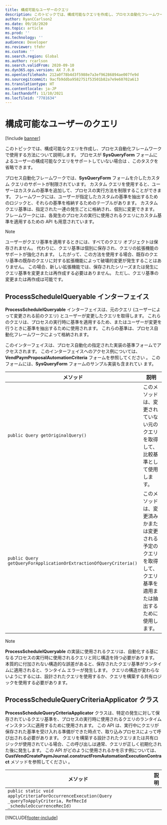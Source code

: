 ```yaml
---
title: 構成可能なユーザーのクエリ
description: このトピックでは、構成可能なクエリを作成し、プロセス自動化フレームワークで使用する方法について説明します。
author: RyanCCarlson2
ms.date: 09/10/2020
ms.topic: article
ms.prod: ''
ms.technology: ''
audience: Developer
ms.reviewer: tfehr
ms.custom: ''
ms.search.region: Global
ms.author: rcarlson
ms.search.validFrom: 2020-09-10
ms.dyn365.ops.version: AX 7.0.0
ms.openlocfilehash: 212a0f78b4d3f5988e7a3ef96286894ae007fe9d
ms.sourcegitcommit: 9acfb9ddba9582751f53501b82a7e9e60702a613
ms.translationtype: HT
ms.contentlocale: ja-JP
ms.lasthandoff: 11/10/2021
ms.locfileid: "7781634"
---
```

# <a name="user-configurable-queries"></a>構成可能なユーザーのクエリ

[!include [banner](../includes/banner.md)]

このトピックでは、構成可能なクエリを作成し、プロセス自動化フレームワークで使用する方法について説明します。 プロセスが **SysQueryForm** フォームによるユーザーの構成可能なクエリをサポートしていない場合は 、このタスクを省略できます。

プロセス自動化フレームワークでは、**SysQueryForm** フォームを介したカスタム クエリのサポートが制限されています。 カスタム クエリを使用すると、ユーザーはカスタムの基準を追加して、プロセスの実行方法を制限することができます。 フレームワークには、ユーザーが指定したカスタムの基準を抽出するためのロジックと、それらの基準を格納するためのテーブルがあります。 カスタム クエリ基準は、指定された一連の発生ごとに格納され、個別に変更できます。 フレームワークには、各発生のプロセスの実行に使用されるクエリにカスタム基準を適用するための API も用意されています。

> [!NOTE]
> ユーザーがクエリ基準を適用するときには、すべてのクエリ オブジェクトは保存されません。 代わりに、クエリ基準は個別に保存され、クエリの拡張機能のサポートが強化されます。 したがって、この方法を使用する場合、既存のクエリ基準の既存のクエリに対する拡張機能によって破壊的変更が発生することはありません。 この場合、新しい拡張機能では、保存されたシリーズまたは発生にクエリ基準を変更または再作成する必要はありません。 ただし、クエリ基準の変更または再作成は可能です。

## <a name="processscheduleiqueryable-interface"></a>ProcessScheduleIQueryable インターフェイス

**ProcessScheduleIQueryable** インターフェイスは、元のクエリ (ユーザーによって変更される前のクエリ) とユーザーが変更したクエリを取得します。 これらのクエリは、プロセスの実行時に基準を適用するため、またはユーザーが変更を行うときに基準を抽出するために使用されます。 これらの基準は、プロセス自動化フレームワークによって格納されます。

このインターフェイスは、プロセス自動化の指定された実装の基準フォームでアクセスされます。 このインターフェイスへのアクセス例については、**VendPaymProposalAutomationCriteria** フォームを参照してください 。 このフォームには、**SysQueryForm** フォームのサンプル実装も含まれてい ます。

| メソッド | 説明 |
|---|---|
| `public Query getOriginalQuery()` | このメソッドは、変更されていない元のクエリを取得して、比較基準として使用します。 |
| `public Query getQueryForApplicationOrExtractionOfQueryCriteria()` | このメソッドは、変更済みかまたは変更される予定のクエリを取得して、クエリ基準を適用または抽出するために使用します。 |

> [!NOTE]
> **ProcessScheduleIQueryable** の実装に使用されるクエリは、自動化する基になるプロセスの実行時に使用されるクエリと同じ構造を持つ必要があります。 本質的に付加されない構造的な誤差があると、保存されたクエリ基準がランタイムに適用されると、ランタイム エラーが発生します。 クエリの構造が変わらないようにするには、設計されたクエリを使用するか、クエリを構築する共有ロジックを使用する必要があります。

## <a name="processschedulequerycriteriaapplicator-class"></a>ProcessScheduleQueryCriteriaApplicator クラス

**ProcessScheduleQueryCriteriaApplicator** クラスは、特定の発生に対して保存されているクエリ基準を、プロセスの実行時に使用されるクエリのランタイム インスタンスに適用するために使用されます。 この API は、実行中にクエリが保存された基準を受け入れる準備ができた時点で、取り込みプロセスによって呼び出される必要があります。 クエリを構築する設計されたクエリまたは共有ロジックが使用されている場合、この呼び出しは通常、クエリが正しく初期化された後に発生します。 この API がどのように使用されるかを示す例については、**CustVendCreatePaymJournal.constructFromAutomationExecutionContract** メソッドを参照してください 。

| メソッド | 説明 |
|---|---|
| `public static void applyCriteriaForOccurrenceExecution(Query _queryToApplyCriteria, RefRecId _scheduleOccurrenceRecId)` | |


[!INCLUDE[footer-include](../../../includes/footer-banner.md)]